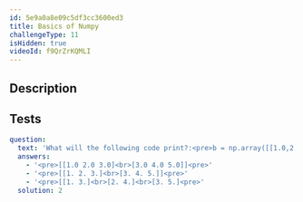 ```yaml
---
id: 5e9a0a8e09c5df3cc3600ed3
title: Basics of Numpy
challengeType: 11
isHidden: true
videoId: f9QrZrKQMLI
---
```


## Description
<section id='description'>
</section>

## Tests
<section id='tests'>

```yml
question:
  text: 'What will the following code print?:<pre>b = np.array([[1.0,2.0,3.0],[3.0,4.0,5.0]])<br>print(b)</pre>'
  answers:
    - '<pre>[[1.0 2.0 3.0]<br>[3.0 4.0 5.0]]<pre>'
    - '<pre>[[1. 2. 3.]<br>[3. 4. 5.]]<pre>'
    - '<pre>[[1. 3.]<br>[2. 4.]<br>[3. 5.]<pre>'
  solution: 2
```

</section>

